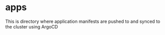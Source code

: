 # apps

This is directory where application manifests are pushed to and synced to the cluster using ArgoCD